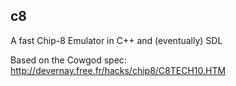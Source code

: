 ## c8
A fast Chip-8 Emulator in C++ and (eventually) SDL

Based on the Cowgod spec: http://devernay.free.fr/hacks/chip8/C8TECH10.HTM
